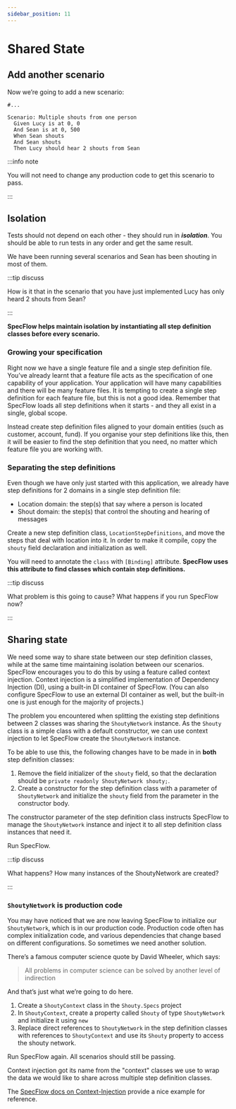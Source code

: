 ```yaml
---
sidebar_position: 11
---
```


# Shared State

## Add another scenario

Now we’re going to add a new scenario:

```gherkin title="HearShout.feature"
#...

Scenario: Multiple shouts from one person
  Given Lucy is at 0, 0
  And Sean is at 0, 500
  When Sean shouts
  And Sean shouts
  Then Lucy should hear 2 shouts from Sean

```

:::info note

You will not need to change any production code to get this scenario to pass.

:::

## Isolation

Tests should not depend on each other - they should run in **_isolation_**. You should be able to run tests in any order and get the same result.

We have been running several scenarios and Sean has been shouting in most of them.

:::tip discuss

How is it that in the scenario that you have just implemented Lucy has only heard 2 shouts from Sean?

:::

**SpecFlow helps maintain isolation by instantiating all step definition classes before every scenario.**

### Growing your specification

Right now we have a single feature file and a single step definition file. You’ve already learnt that a feature file acts as the specification of one capability of your application. Your application will have many capabilities and there will be many feature files. It is tempting to create a single step definition for each feature file, but this is not a good idea. Remember that SpecFlow loads all step definitions when it starts - and they all exist in a single, global scope.

Instead create step definition files aligned to your domain entities (such as customer, account, fund). If you organise your step definitions like this, then it will be easier to find the step definition that you need, no matter which feature file you are working with.

### Separating the step definitions

Even though we have only just started with this application, we already have step definitions for 2 domains in a single step definition file:

- Location domain: the step(s) that say where a person is located
- Shout domain: the step(s) that control the shouting and hearing of messages

Create a new step definition class, `LocationStepDefinitions`, and move the steps that deal with location into it. In order to make it compile, copy the `shouty` field declaration and initialization as well.

You will need to annotate the `class` with `[Binding]` attribute. **SpecFlow uses this attribute to find classes which contain step definitions.**

:::tip discuss

What problem is this going to cause? What happens if you run SpecFlow now?

:::

## Sharing state

We need some way to share state between our step definition classes, while at the same time maintaining isolation between our scenarios. SpecFlow encourages you to do this by using a feature called context injection. Context injection is a simplified implementation of Dependency Injection (DI), using a built-in DI container of SpecFlow. (You can also configure SpecFlow to use an external DI container as well, but the built-in one is just enough for the majority of projects.)

The problem you encountered when splitting the existing step definitions between 2 classes was sharing the `ShoutyNetwork` instance. As the `Shouty` class is a simple class with a default constructor, we can use context injection to let SpecFlow create the `ShoutyNetwork` instance.

To be able to use this, the following changes have to be made in in **both** step definition classes:

1. Remove the field initializer of the `shouty` field, so that the declaration should be `private readonly ShoutyNetwork shouty;`.
2. Create a constructor for the step definition class with a parameter of `ShoutyNetwork` and
   initialize the `shouty` field from the parameter in the constructor body.

The constructor parameter of the step definition class instructs SpecFlow to manage the
`ShoutyNetwork` instance and inject it to all step definition class instances that need it.

Run SpecFlow.

:::tip discuss

What happens? How many instances of the ShoutyNetwork are created?

:::

### `ShoutyNetwork` is production code

You may have noticed that we are now leaving SpecFlow to initialize our `ShoutyNetwork`, which is in our production code. Production code often has complex initialization code, and various dependencies that change based on different configurations. So sometimes we need another solution.

There’s a famous computer science quote by David Wheeler, which says:

> All problems in computer science can be solved by another level of indirection

And that’s just what we’re going to do here.

1. Create a `ShoutyContext` class in the `Shouty.Specs` project
2. In `ShoutyContext`, create a property called `Shouty` of type `ShoutyNetwork` and initialize it using `new`
3. Replace direct references to `ShoutyNetwork` in the step definition classes with references to `ShoutyContext` and use its `Shouty` property to access the shouty network.

Run SpecFlow again. All scenarios should still be passing.

Context injection got its name from the "context" classes we use to wrap the data we would like to share across multiple step definition classes.

The [SpecFlow docs on Context-Injection](https://docs.specflow.org/projects/specflow/en/latest/Bindings/Context-Injection.html#examples) provide a nice example for reference.
